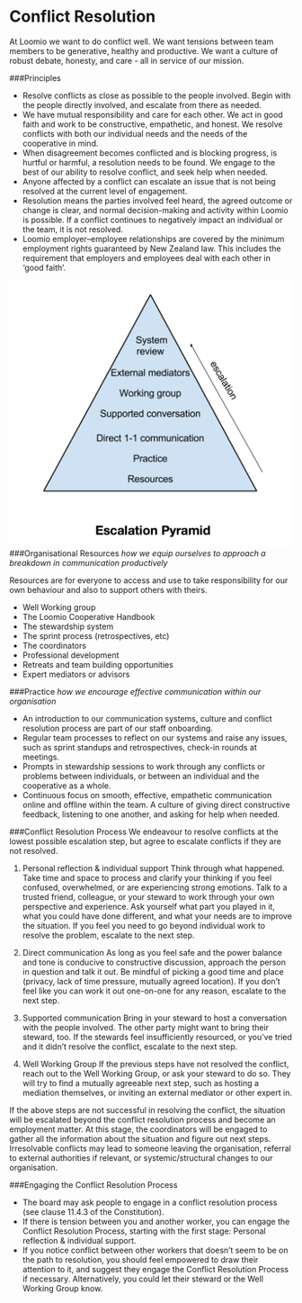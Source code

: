 # Conflict Resolution

At Loomio we want to do conflict well. We want tensions between team members to be generative, healthy and productive. We want a culture of robust debate, honesty, and care - all in service of our mission.

###Principles
* Resolve conflicts as close as possible to the people involved. Begin with the people directly involved, and escalate from there as needed.
* We have mutual responsibility and care for each other. We act in good faith and work to be constructive, empathetic, and honest. We resolve conflicts with both our individual needs and the needs of the cooperative in mind.
* When disagreement becomes conflicted and is blocking progress, is hurtful or harmful, a resolution needs to be found. We engage to the best of our ability to resolve conflict, and seek help when needed.
* Anyone affected by a conflict can escalate an issue that is not being resolved at the current level of engagement.
* Resolution means the parties involved feel heard, the agreed outcome or change is clear, and normal decision-making and activity within Loomio is possible. If a conflict continues to negatively impact an individual or the team, it is not resolved.
* Loomio employer–employee relationships are covered by the minimum employment rights guaranteed by New Zealand law. This includes the requirement that employers and employees deal with each other in ‘good faith’.

![](escalation_pyramid.png)
###Organisational Resources
*how we equip ourselves to approach a breakdown in communication productively*

Resources are for everyone to access and use to take responsibility for our own behaviour and also to support others with theirs.

* Well Working group
* The Loomio Cooperative Handbook
* The stewardship system
* The sprint process (retrospectives, etc)
* The coordinators
* Professional development
* Retreats and team building opportunities
* Expert mediators or advisors

###Practice 
*how we encourage effective communication within our organisation*

* An introduction to our communication systems, culture and conflict resolution process are part of our staff onboarding.
* Regular team processes to reflect on our systems and raise any issues, such as sprint standups and retrospectives, check-in rounds at meetings.
* Prompts in stewardship sessions to work through any conflicts or problems between individuals, or between an individual and the cooperative as a whole.
* Continuous focus on smooth, effective, empathetic communication online and offline within the team. A culture of giving direct constructive feedback, listening to one another, and asking for help when needed.

###Conflict Resolution Process
We endeavour to resolve conflicts at the lowest possible escalation step, but agree to escalate conflicts if they are not resolved.

1. Personal reflection & individual support
Think through what happened. Take time and space to process and clarify your thinking if you feel confused, overwhelmed, or are experiencing strong emotions. Talk to a trusted friend, colleague, or your steward to work through your own perspective and experience. Ask yourself what part you played in it, what you could have done different, and what your needs are to improve the situation. If you feel you need to go beyond individual work to resolve the problem, escalate to the next step.

2. Direct communication
As long as you feel safe and the power balance and tone is conducive to constructive discussion, approach the person in question and talk it out. Be mindful of picking a good time and place (privacy, lack of time pressure, mutually agreed location). If you don’t feel like you can work it out one-on-one for any reason, escalate to the next step.

3. Supported communication
Bring in your steward to host a conversation with the people involved. The other party might want to bring their steward, too. If the stewards feel insufficiently resourced, or you’ve tried and it didn’t resolve the conflict, escalate to the next step.

4. Well Working Group 
If the previous steps have not resolved the conflict, reach out to the Well Working Group, or ask your steward to do so. They will try to find a mutually agreeable next step, such as hosting a mediation themselves, or inviting an external mediator or other expert in.

If the above steps are not successful in resolving the conflict, the situation will be escalated beyond the conflict resolution process and become an employment matter. At this stage, the coordinators will be engaged to gather all the information about the situation and figure out next steps. Irresolvable conflicts may lead to someone leaving the organisation, referral to external authorities if relevant, or systemic/structural changes to our organisation.

###Engaging the Conflict Resolution Process
* The board may ask people to engage in a conflict resolution process (see clause 11.4.3 of the Constitution).
* If there is tension between you and another worker, you can engage the Conflict Resolution Process, starting with the first stage: Personal reflection & individual support.
* If you notice conflict between other workers that doesn’t seem to be on the path to resolution, you should feel empowered to draw their attention to it, and suggest they engage the Conflict Resolution Process if necessary. Alternatively, you could let their steward or the Well Working Group know.


